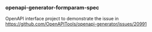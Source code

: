 ### openapi-generator-formparam-spec

OpenAPI interface project to demonstrate the issue in https://github.com/OpenAPITools/openapi-generator/issues/20991
